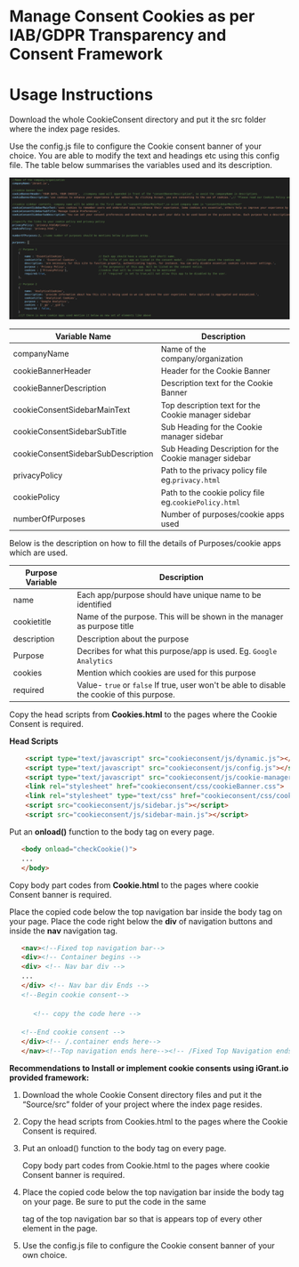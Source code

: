 # Manage Consent Cookies as per IAB/GDPR Transparency and Consent Framework

# Usage Instructions

Download the whole CookieConsent directory and put it the src folder where the index page resides.

Use the config.js file to configure the Cookie consent banner of your choice. You are able to modify the text and headings etc using this config file. The table below summarises the variables used and its description.

![Screenshot of the config.js file](configScreenshot.png)


| Variable Name | Description |
|---|----|
| companyName | Name of the company/organization |
| cookieBannerHeader | Header for the Cookie Banner |
| cookieBannerDescription | Description text for the Cookie Banner |
| cookieConsentSidebarMainText| Top description text for the Cookie manager sidebar |
| cookieConsentSidebarSubTitle| Sub Heading for the Cookie manager sidebar|
| cookieConsentSidebarSubDescription| Sub Heading Description for the Cookie manager sidebar|
| privacyPolicy| Path to the privacy policy file eg.`privacy.html`|
| cookiePolicy| Path to the cookie policy file eg.`cookiePolicy.html`|
| numberOfPurposes| Number of purposes/cookie apps used|

Below is the description on how to fill the details of Purposes/cookie apps which are used.


| Purpose Variable| Description |
|---|----|
| name | Each app/purpose should have unique name to be identified |
| cookietitle | Name of the purpose. This will be shown in the manager as purpose title|
| description | Description about the purpose|
| Purpose | Decribes for what this purpose/app is used. Eg. `Google Analytics`|
| cookies | Mention which cookies are used for this purpose|
| required | Value- `true` or `false` If true, user won't be able to disable the cookie of this purpose.|



Copy the head scripts from **Cookies.html** to the pages where the Cookie Consent is required.

**Head Scripts**
```html
    <script type="text/javascript" src="cookieconsent/js/dynamic.js"></script>
    <script type="text/javascript" src="cookieconsent/js/config.js"></script>
    <script type="text/javascript" src="cookieconsent/js/cookie-manager.js"></script>
    <link rel="stylesheet" href="cookieconsent/css/cookieBanner.css">
    <link rel="stylesheet" type="text/css" href="cookieconsent/css/cookieSidebar.css" />
    <script src="cookieconsent/js/sidebar.js"></script>
    <script src="cookieconsent/js/sidebar-main.js"></script>
```
Put an **onload()** function to the body tag on every page.
```html
   <body onload="checkCookie()">
   ...
   </body>
```
Copy body part codes from **Cookie.html** to the pages where cookie Consent banner is required.

Place the copied code below the top navigation bar inside the body tag on your page. Place the code right below the **div** of
navigation buttons and inside the **nav** navigation tag.
```html
   <nav><!--Fixed top navigation bar-->
   <div><!-- Container begins --> 
   <div> <!-- Nav bar div -->
   ...
   </div> <!-- Nav bar div Ends -->
   <!--Begin cookie consent-->
      
      <!-- copy the code here -->
   
   <!--End cookie consent -->
   </div><!-- /.container ends here-->
   </nav><!--Top navigation ends here--><!-- /Fixed Top Navigation ends here-->
```


**Recommendations to Install or implement cookie consents using iGrant.io provided framework:**

1. Download the whole Cookie Consent directory files and put it the “Source/src” folder of your project where the index page resides.
2. Copy the head scripts from Cookies.html to the pages where the Cookie Consent is required.
3. Put an onload() function to the body tag on every page.
  
	Copy body part codes from Cookie.html to the pages where cookie 	Consent banner is required. 

4. Place the copied code below the top navigation bar inside the body tag on your page. Be sure to put the code in the same <div> tag of the top navigation bar so that is appears top of every other element in the page. 

5. Use the config.js file to configure the Cookie consent banner of your own choice.







